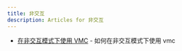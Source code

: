 ```yaml
---
title: 非交互
description: Articles for 非交互
---
```


* [在非交互模式下使用 VMC](/tools/vmc/vmc-non-interactive.html) - 如何在非交互模式下使用 vmc
